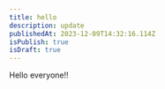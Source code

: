 ```yaml
---
title: hello
description: update
publishedAt: 2023-12-09T14:32:16.114Z
isPublish: true
isDraft: true
---
```

H﻿ello everyone!!